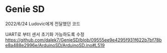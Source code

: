 # Genie SD
2022/6/24 Ludovic에게 전달했던 코드

UART로 부터 센서 초기화 가능하도록 수정 
https://github.com/dalek7/GenieSD/blob/09555ee9e4295f931f622b7bf78be8a488e2996e/ArduinoSD/ArduinoSD.ino#L519

